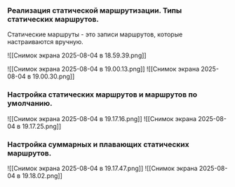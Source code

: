### Реализация статической маршрутизации. Типы статических маршрутов.

Статические маршруты - это записи маршрутов, которые настраиваются вручную.

![[Снимок экрана 2025-08-04 в 18.59.39.png]]

![[Снимок экрана 2025-08-04 в 19.00.13.png]]
![[Снимок экрана 2025-08-04 в 19.00.30.png]]

### Настройка статических маршрутов и маршрутов по умолчанию.
![[Снимок экрана 2025-08-04 в 19.17.16.png]]
![[Снимок экрана 2025-08-04 в 19.17.25.png]]

### Настройка суммарных и плавающих статических маршрутов.
![[Снимок экрана 2025-08-04 в 19.17.47.png]]
![[Снимок экрана 2025-08-04 в 19.18.02.png]]